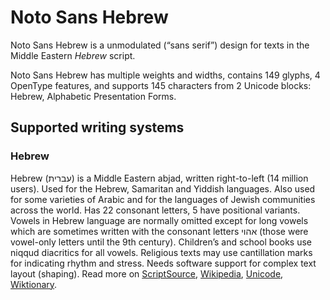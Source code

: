 
# Noto Sans Hebrew

Noto Sans Hebrew is a unmodulated (“sans serif”) design for texts in the Middle Eastern _Hebrew_ script. 

Noto Sans Hebrew has multiple weights and widths, contains 149 glyphs, 4 OpenType features, and supports 145 characters from 2 Unicode blocks: Hebrew, Alphabetic Presentation Forms.


## Supported writing systems


### Hebrew

Hebrew (עברית) is a Middle Eastern abjad, written right-to-left (14 million users). Used for the Hebrew, Samaritan and Yiddish languages. Also used for some varieties of Arabic and for the languages of Jewish communities across the world. Has 22 consonant letters, 5 have positional variants. Vowels in Hebrew language are normally omitted except for long vowels which are sometimes written with the consonant letters אהוי (those were vowel-only letters until the 9th century). Children’s and school books use niqqud diacritics for all vowels. Religious texts may use cantillation marks for indicating rhythm and stress. Needs software support for complex text layout (shaping). Read more on [ScriptSource](https://scriptsource.org/scr/Hebr), [Wikipedia](https://en.wikipedia.org/wiki/ISO_15924:Hebr), [Unicode](https://www.unicode.org/versions/Unicode13.0.0/ch09.pdf#G6528), [Wiktionary](https://en.wiktionary.org/wiki/Category:Hebrew_script).

